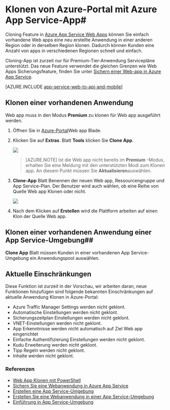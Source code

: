 <properties
    pageTitle="Web App Klonen mit Azure-Portal"
    description="Erfahren Sie, wie Ihr Web Apps neue Web Apps mithilfe von Azure-Portal zu klonen."
    services="app-service\web"
    documentationCenter=""
    authors="ahmedelnably"
    manager="stefsch"
    editor=""/>

<tags
    ms.service="app-service-web"
    ms.workload="web"
    ms.tgt_pltfrm="na"
    ms.devlang="na"
    ms.topic="article"
    ms.date="03/08/2016"
    ms.author="ahmedelnably"/>

# <a name="azure-app-service-app-cloning-using-azure-portal"></a>Klonen von Azure-Portal mit Azure App Service-App#

Cloning Feature in [Azure App Service Web Apps](http://go.microsoft.com/fwlink/?LinkId=529714) können Sie einfach vorhandene Web apps eine neu erstellte Anwendung in einer anderen Region oder in derselben Region klonen. Dadurch können Kunden eine Anzahl von apps in verschiedenen Regionen schnell und einfach.

Cloning-App ist zurzeit nur für Premium-Tier-Anwendung Servicepläne unterstützt. Das neue Feature verwendet die gleichen Grenzen wie Web Apps Sicherungsfeature, finden Sie unter [Sichern einer Web-app in Azure App Service](web-sites-backup.md).

[AZURE.INCLUDE [app-service-web-to-api-and-mobile](../../includes/app-service-web-to-api-and-mobile.md)] 


## <a name="cloning-an-existing-app"></a>Klonen einer vorhandenen Anwendung ##

Web app muss in den Modus **Premium** zu klonen für Web app ausgeführt werden.

1. Öffnen Sie in [Azure-Portal](https://portal.azure.com/)Web app Blade.
2. Klicken Sie auf **Extras**. Blatt **Tools** klicken Sie **Clone App**.

    ![][1]

    > [AZURE.NOTE]
    > Ist die Web app nicht bereits im **Premium** -Modus, erhalten Sie eine Meldung mit den unterstützten Modi zum Klonen app. An diesem Punkt müssen Sie **Aktualisieren**auswählen.
    
3. **Clone-App** Blatt Benennen der neuen Web app, Ressourcengruppe und App Service-Plan. Der Benutzer wird auch wählen, ob eine Reihe von Quelle Web app Klonen oder nicht.

    ![][2]

4. Nach dem Klicken auf **Erstellen** wird die Plattform arbeiten auf einen Klon der Quelle Web app.

## <a name="cloning-an-existing-app-to-an-app-service-environment"></a>Klonen einer vorhandenen Anwendung einer App Service-Umgebung##

**Clone App** Blatt müssen Kunden in einer vorhandenen App Service-Umgebung ein Anwendungspool auswählen.

## <a name="current-restrictions"></a>Aktuelle Einschränkungen ##

Diese Funktion ist zurzeit in der Vorschau, wir arbeiten daran, neue Funktionen hinzufügen sind folgende bekannten Einschränkungen auf aktuelle Anwendung Klonen in Azure-Portal:

- Azure Traffic Manager Settings werden nicht geklont.
- Automatische Einstellungen werden nicht geklont.
- Sicherungszeitplan Einstellungen werden nicht geklont.
- VNET-Einstellungen werden nicht geklont.
- App Erkenntnisse werden nicht automatisch auf Ziel Web app eingerichtet
- Einfache Authentifizierung Einstellungen werden nicht geklont.
- Kudu Erweiterung werden nicht geklont.
- Tipp Regeln werden nicht geklont.
- Inhalte werden nicht geklont.


### <a name="references"></a>Referenzen ###
- [Web App Klonen mit PowerShell](app-service-web-app-cloning.md)
- [Sichern Sie eine Webanwendung in Azure App Service](web-sites-backup.md)
- [Erstellen eine App Service-Umgebung](app-service-web-how-to-create-an-app-service-environment.md)
- [Erstellen Sie eine Webanwendung in einer App Service-Umgebung](app-service-web-how-to-create-a-web-app-in-an-ase.md)
- [Einführung in App Service-Umgebung](app-service-app-service-environment-intro.md)

<!--Image references-->
[1]: ./media/app-service-web-app-cloning-portal/CloningBlade.png
[2]: ./media/app-service-web-app-cloning-portal/CloneSettings.png